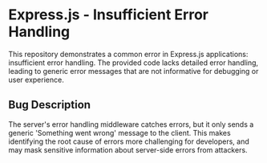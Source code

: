 # Express.js - Insufficient Error Handling

This repository demonstrates a common error in Express.js applications: insufficient error handling. The provided code lacks detailed error handling, leading to generic error messages that are not informative for debugging or user experience.

## Bug Description
The server's error handling middleware catches errors, but it only sends a generic 'Something went wrong' message to the client. This makes identifying the root cause of errors more challenging for developers, and may mask sensitive information about server-side errors from attackers.